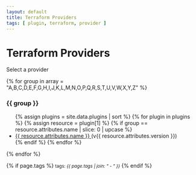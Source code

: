 ```yaml
---
layout: default
title: Terraform Providers
tags: [ plugin, terraform, provider ]
---
```

# Terraform Providers

<p>Select a provider</p>

{% for group in array = "A,B,C,D,E,F,G,H,I,J,K,L,M,N,O,P,Q,R,S,T,U,V,W,X,Y,Z" %}
<h3>{{ group }}</h3>
<ul>
{% assign plugins = site.data.plugins | sort %}
{% for plugin in plugins %}
{% assign resource = plugin[1] %}
{% if group == resource.attributes.name | slice: 0 | upcase %}
  <li>
    <a href="/{{ resource.attributes.name }}/{{ resource.attributes.name }}.html">
      {{ resource.attributes.name }} 
    </a> (v{{ resource.attributes.version }})
  </li>
{% endif %}
{% endfor %}
</ul>
{% endfor %}

{% if page.tags %}
  <small>tags: <em>{{ page.tags | join: "</em> - <em>" }}</em></small>
{% endif %}
